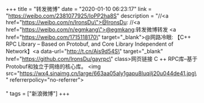+++
title = "转发微博"
date = "2020-01-10 06:23:17"
link = "https://weibo.com/2381077925/IoPP2ha8S"
description = "//<a href=\"https://weibo.com/n/IronsDu\">@IronsDu</a>: //<a href=\"https://weibo.com/n/egmkang\">@egmkang</a>:转发微博转发 <a href=\"https://weibo.com/1715118170\" target=\"_blank\">@网路冷眼</a>: 【C++ RPC Library – Based on Protobuf, and Core Library Independent of Network】<a data-url=\"http://t.cn/Ais9d54S\" target=\"_blank\" href=\"https://github.com/IronsDu/gayrpc\" class>网页链接</a> C ++ RPC库–基于Protobuf和独立于网络的核心库。 <img src=\"https://wx4.sinaimg.cn/large/663aa05aly1gapu8luqilj20u044de41.jpg\" referrerpolicy=\"no-referrer\"><br><br>"
tags = ["新浪微博"]
+++
